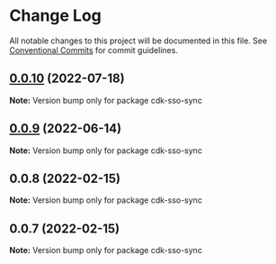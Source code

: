 # Change Log

All notable changes to this project will be documented in this file.
See [Conventional Commits](https://conventionalcommits.org) for commit guidelines.

## [0.0.10](https://github.com/awslabs/aws-bootstrap-kit/compare/cdk-sso-sync@0.0.9...cdk-sso-sync@0.0.10) (2022-07-18)

**Note:** Version bump only for package cdk-sso-sync





## [0.0.9](https://github.com/awslabs/aws-bootstrap-kit/source/cdk-sso-sync/compare/cdk-sso-sync@0.0.8...cdk-sso-sync@0.0.9) (2022-06-14)

**Note:** Version bump only for package cdk-sso-sync





## 0.0.8 (2022-02-15)

**Note:** Version bump only for package cdk-sso-sync





## 0.0.7 (2022-02-15)

**Note:** Version bump only for package cdk-sso-sync
